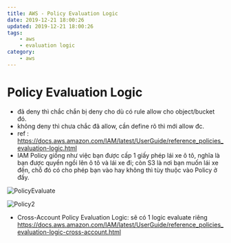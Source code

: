```yaml
---
title: AWS - Policy Evaluation Logic
date: 2019-12-21 18:00:26
updated: 2019-12-21 18:00:26
tags:
    - aws
    - evaluation logic
category: 
    - aws
---
```


# Policy Evaluation Logic

- đã deny thì chắc chắn bị deny cho dù có rule allow cho object/bucket đó.
- không deny thì chưa chắc đã allow, cần define rõ thì mới allow đc.
- ref : https://docs.aws.amazon.com/IAM/latest/UserGuide/reference_policies_evaluation-logic.html
- IAM Policy giống như việc bạn được cấp 1 giấy phép lái xe ô tô, nghĩa là bạn được quyền ngồi lên ô tô và lái xe đi;
  còn S3 là nơi bạn muốn lái xe đến, chỗ đó có cho phép bạn vào hay không thì tùy thuộc vào Policy ở đấy.

![PolicyEvaluate](https://tungexplorer.s3.ap-southeast-1.amazonaws.com/aws/PolicyEvaluationHorizontal.png)

![Policy2](https://tungexplorer.s3.ap-southeast-1.amazonaws.com/aws/policy2.JPG)

- Cross-Account Policy Evaluation Logic: sẽ có 1 logic evaluate riêng
  https://docs.aws.amazon.com/IAM/latest/UserGuide/reference_policies_evaluation-logic-cross-account.html
